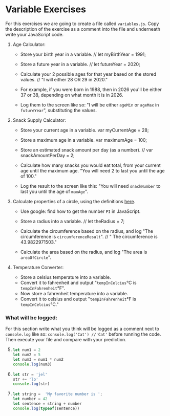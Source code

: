 
# Variable Exercises

For this exercises we are going to create a file called `variables.js`. Copy the description of the exercise as a comment into the file and underneath write your JavaScript code.

1. Age Calculator:
    * Store your birth year in a variable. // let myBirthYear = 1991;
    * Store a future year in a variable.  //  let futureYear = 2020;
    * Calculate your 2 possible ages for that year based on the stored values. // "I will either 28 OR 29 in 2020."

    * For example, if you were born in 1988, then in 2026 you'll be either 37 or 38, depending on what month it is in 2026.
    * Log them to the screen like so: "I will be either `ageMin` or `ageMax` in `futureYear`", substituting the values.

2. Snack Supply Calculator:
    * Store your current age in a variable. var myCurrentAge = 28;
    * Store a maximum age in a variable. var maximumAge = 100;
    * Store an estimated snack amount per day (as a number). //
    var snackAmountPerDay =  2;

    * Calculate how many snacks you would eat total, from your current age until the maximum age. "You will need 2 to last you until the age of 100."
    * Log the result to the screen like this: "You will need `snackNumber` to last you until the age of `maxAge`".

3. Calculate properties of a circle, using the definitions [here](http://math2.org/math/geometry/circles.htm).
    * Use google: find how to get the number `PI` in JavaScript.
    * Store a radius into a variable. //
      let theRadius = 7;

    * Calculate the circumference based on the radius, and log "The circumference is `circumferenceResult`". //
    " The circumference is 43.9822971503."
    * Calculate the area based on the radius, and log "The area is `areaOfCircle`".

4. Temperature Converter:
    * Store a celsius temperature into a variable.
    * Convert it to fahrenheit and output "`tempInCelcius`°C is `tempInFahrenheit`°F".
    * Now store a fahrenheit temperature into a variable.
    * Convert it to celsius and output "`tempInFahrenheit`°F is `tempInCelcius`°C."


### What will be logged:
For this section write what you think will be logged as a comment next to `console.log` like so: `console.log('Cat') //'Cat'` before running the code. Then execute your file and compare with your prediction.

5.
    ```js
    let num1 = 2
    let num2 = 5
    let num3 = num1 * num2
    console.log(num3)
    ```

6.
    ```js
    let str = 'jel'
    str += 'lo'
    console.log(str)
    ```

7.
    ```js
    let string =  'My favorite number is ';
    let number = 42
    let sentence = string + number
    console.log(typeof(sentence))
    ```

